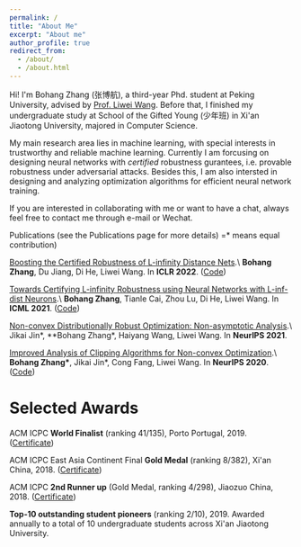 ```yaml
---
permalink: /
title: "About Me"
excerpt: "About me"
author_profile: true
redirect_from: 
  - /about/
  - /about.html
---
```


Hi! I'm Bohang Zhang (张博航), a third-year Phd. student at Peking University, advised by [Prof. Liwei Wang](http://www.liweiwang-pku.com/). Before that, I finished my undergraduate study at School of the Gifted Young (少年班) in Xi'an Jiaotong University, majored in Computer Science.

My main research area lies in machine learning, with special interests in trustworthy and reliable machine learning. Currently I am forcusing on designing neural networks with *certified* robustness gurantees, i.e. provable robustness under adversarial attacks. Besides this, I am also intersted in designing and analyzing optimization algorithms for efficient neural network training.

If you are interested in collaborating with me or want to have a chat, always feel free to contact me through e-mail or Wechat.


Publications (see the Publications page for more details)
=\* means equal contribution)

[Boosting the Certified Robustness of L-infinity Distance Nets](https://arxiv.org/abs/2110.06850).\\
**Bohang Zhang**, Du Jiang, Di He, Liwei Wang. In **ICLR 2022**. ([Code](https://github.com/zbh2047/L_inf-dist-net-v2))

[Towards Certifying L-infinity Robustness using Neural Networks with L-inf-dist Neurons](https://arxiv.org/abs/2110.06850).\\
**Bohang Zhang**, Tianle Cai, Zhou Lu, Di He, Liwei Wang. In **ICML 2021**. ([Code](https://github.com/zbh2047/L_inf-dist-net))

[Non-convex Distributionally Robust Optimization: Non-asymptotic Analysis](https://arxiv.org/abs/2110.12459).\\
Jikai Jin\*, **Bohang Zhang\*, Haiyang Wang, Liwei Wang. In **NeurIPS 2021**.

[Improved Analysis of Clipping Algorithms for Non-convex Optimization](https://arxiv.org/abs/2010.02519).\\
**Bohang Zhang\***, Jikai Jin\*, Cong Fang, Liwei Wang. In **NeurIPS 2020**. ([Code](https://github.com/zbh2047/clipping-algorithms))

Selected Awards
======

ACM ICPC **World Finalist** (ranking 41/135), Porto Portugal, 2019. ([Certificate](/files/WorldFinalCertificate.pdf))

ACM ICPC East Asia Continent Final **Gold Medal** (ranking 8/382), Xi'an China, 2018. ([Certificate](/files/ECFinalCertificate.pdf))

ACM ICPC **2nd Runner up** (Gold Medal, ranking 4/298), Jiaozuo China, 2018. ([Certificate](/files/JiaozuoCertificate))

**Top-10 outstanding student pioneers** (ranking 2/10), 2019. Awarded annually to a total of 10 undergraduate students across Xi'an Jiaotong University.

